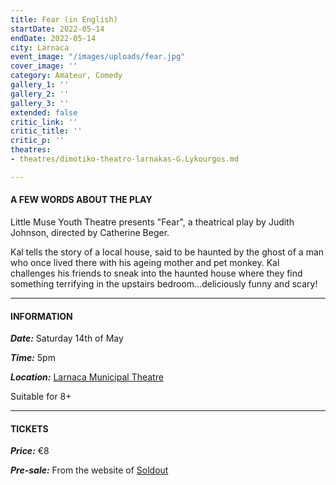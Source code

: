 ```yaml
---
title: Fear (in English)
startDate: 2022-05-14
endDate: 2022-05-14
city: Larnaca
event_image: "/images/uploads/fear.jpg"
cover_image: ''
category: Amateur, Comedy
gallery_1: ''
gallery_2: ''
gallery_3: ''
extended: false
critic_link: ''
critic_title: ''
critic_p: ''
theatres:
- theatres/dimotiko-theatro-larnakas-G.Lykourgos.md

---
```

#### A FEW WORDS ABOUT THE PLAY

Little Muse Youth Theatre presents "Fear", a theatrical play by Judith Johnson, directed by Catherine Beger.

Kal tells the story of a local house, said to be haunted by the ghost of a man who once lived there with his ageing mother and pet monkey. Kal challenges his friends to sneak into the haunted house where they find something terrifying in the upstairs bedroom...deliciously funny and scary!

***

#### INFORMATION

**_Date:_** Saturday 14th of May

**_Time:_** 5pm

**_Location:_** [Larnaca Municipal Theatre](https://www.google.com/maps/place/Municipal+Theater,+Leonida+Kioupi,+Larnaca,+Cyprus/@34.9160241,33.624356,17z/data=!3m1!4b1!4m5!3m4!1s0x14e082afaf32c615:0xfceabf5700ff20cf!8m2!3d34.9160916!4d33.6265818 "Larnaca Municipal Theatre")

Suitable for 8+

***

#### TICKETS

**_Price:_** €8

**_Pre-sale:_** From the website of [Soldout](https://www.soldoutticketbox.com/fear-little-muse-theatre-2022/?lang=en "Soldout")